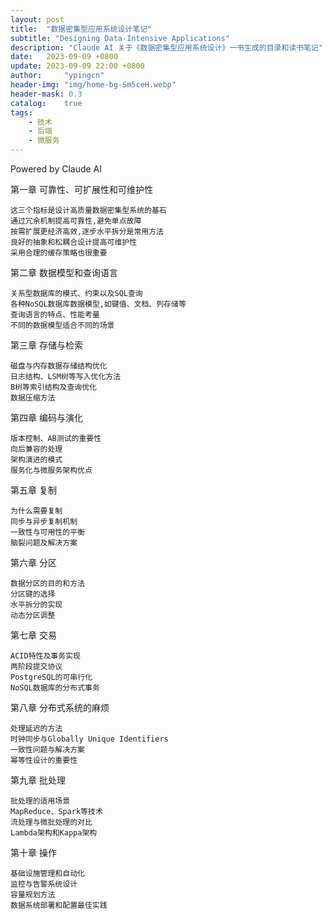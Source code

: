 ```yaml
---
layout: post
title:  "数据密集型应用系统设计笔记"
subtitle: "Designing Data-Intensive Applications"
description: "Claude AI 关于《数据密集型应用系统设计》一书生成的目录和读书笔记"
date:   2023-09-09 +0800
update: 2023-09-09 22:00 +0800
author:     "ypingcn"
header-img: "img/home-bg-Sm5ceH.webp"
header-mask: 0.3
catalog:    true
tags:
    - 技术
    - 后端
    - 微服务
---
```


Powered by Claude AI

第一章 可靠性、可扩展性和可维护性

    这三个指标是设计高质量数据密集型系统的基石
    通过冗余机制提高可靠性,避免单点故障
    按需扩展更经济高效,逐步水平拆分是常用方法
    良好的抽象和松耦合设计提高可维护性
    采用合理的缓存策略也很重要

第二章 数据模型和查询语言

    关系型数据库的模式、约束以及SQL查询
    各种NoSQL数据库数据模型,如键值、文档、列存储等
    查询语言的特点、性能考量
    不同的数据模型适合不同的场景

第三章 存储与检索

    磁盘与内存数据存储结构优化
    日志结构、LSM树等写入优化方法
    B树等索引结构及查询优化
    数据压缩方法

第四章 编码与演化

    版本控制、AB测试的重要性
    向后兼容的处理
    架构演进的模式
    服务化与微服务架构优点

第五章 复制

    为什么需要复制
    同步与异步复制机制
    一致性与可用性的平衡
    脑裂问题及解决方案

第六章 分区

    数据分区的目的和方法
    分区键的选择
    水平拆分的实现
    动态分区调整

第七章 交易

    ACID特性及事务实现
    两阶段提交协议
    PostgreSQL的可串行化
    NoSQL数据库的分布式事务

第八章 分布式系统的麻烦

    处理延迟的方法
    时钟同步与Globally Unique Identifiers
    一致性问题与解决方案
    幂等性设计的重要性

第九章 批处理

    批处理的适用场景
    MapReduce、Spark等技术
    流处理与微批处理的对比
    Lambda架构和Kappa架构

第十章 操作

    基础设施管理和自动化
    监控与告警系统设计
    容量规划方法
    数据系统部署和配置最佳实践